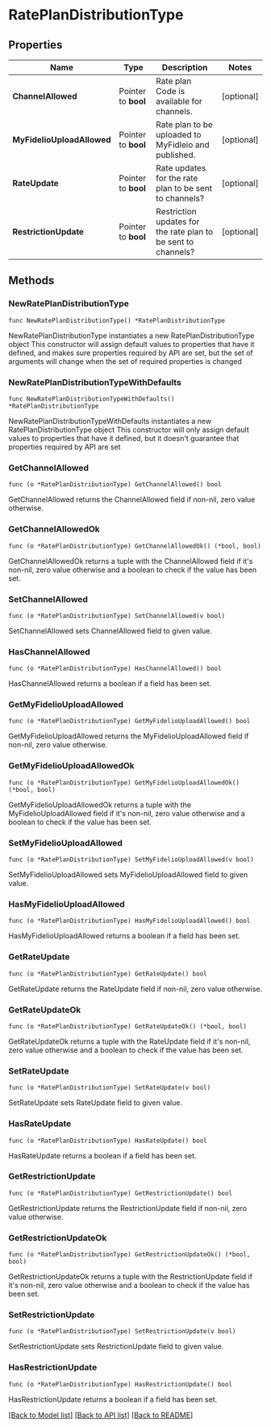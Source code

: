 # RatePlanDistributionType

## Properties

Name | Type | Description | Notes
------------ | ------------- | ------------- | -------------
**ChannelAllowed** | Pointer to **bool** | Rate plan Code is available for channels. | [optional] 
**MyFidelioUploadAllowed** | Pointer to **bool** | Rate plan to be uploaded to MyFidleio and published. | [optional] 
**RateUpdate** | Pointer to **bool** | Rate updates for the rate plan to be sent to channels? | [optional] 
**RestrictionUpdate** | Pointer to **bool** | Restriction updates for the rate plan to be sent to channels? | [optional] 

## Methods

### NewRatePlanDistributionType

`func NewRatePlanDistributionType() *RatePlanDistributionType`

NewRatePlanDistributionType instantiates a new RatePlanDistributionType object
This constructor will assign default values to properties that have it defined,
and makes sure properties required by API are set, but the set of arguments
will change when the set of required properties is changed

### NewRatePlanDistributionTypeWithDefaults

`func NewRatePlanDistributionTypeWithDefaults() *RatePlanDistributionType`

NewRatePlanDistributionTypeWithDefaults instantiates a new RatePlanDistributionType object
This constructor will only assign default values to properties that have it defined,
but it doesn't guarantee that properties required by API are set

### GetChannelAllowed

`func (o *RatePlanDistributionType) GetChannelAllowed() bool`

GetChannelAllowed returns the ChannelAllowed field if non-nil, zero value otherwise.

### GetChannelAllowedOk

`func (o *RatePlanDistributionType) GetChannelAllowedOk() (*bool, bool)`

GetChannelAllowedOk returns a tuple with the ChannelAllowed field if it's non-nil, zero value otherwise
and a boolean to check if the value has been set.

### SetChannelAllowed

`func (o *RatePlanDistributionType) SetChannelAllowed(v bool)`

SetChannelAllowed sets ChannelAllowed field to given value.

### HasChannelAllowed

`func (o *RatePlanDistributionType) HasChannelAllowed() bool`

HasChannelAllowed returns a boolean if a field has been set.

### GetMyFidelioUploadAllowed

`func (o *RatePlanDistributionType) GetMyFidelioUploadAllowed() bool`

GetMyFidelioUploadAllowed returns the MyFidelioUploadAllowed field if non-nil, zero value otherwise.

### GetMyFidelioUploadAllowedOk

`func (o *RatePlanDistributionType) GetMyFidelioUploadAllowedOk() (*bool, bool)`

GetMyFidelioUploadAllowedOk returns a tuple with the MyFidelioUploadAllowed field if it's non-nil, zero value otherwise
and a boolean to check if the value has been set.

### SetMyFidelioUploadAllowed

`func (o *RatePlanDistributionType) SetMyFidelioUploadAllowed(v bool)`

SetMyFidelioUploadAllowed sets MyFidelioUploadAllowed field to given value.

### HasMyFidelioUploadAllowed

`func (o *RatePlanDistributionType) HasMyFidelioUploadAllowed() bool`

HasMyFidelioUploadAllowed returns a boolean if a field has been set.

### GetRateUpdate

`func (o *RatePlanDistributionType) GetRateUpdate() bool`

GetRateUpdate returns the RateUpdate field if non-nil, zero value otherwise.

### GetRateUpdateOk

`func (o *RatePlanDistributionType) GetRateUpdateOk() (*bool, bool)`

GetRateUpdateOk returns a tuple with the RateUpdate field if it's non-nil, zero value otherwise
and a boolean to check if the value has been set.

### SetRateUpdate

`func (o *RatePlanDistributionType) SetRateUpdate(v bool)`

SetRateUpdate sets RateUpdate field to given value.

### HasRateUpdate

`func (o *RatePlanDistributionType) HasRateUpdate() bool`

HasRateUpdate returns a boolean if a field has been set.

### GetRestrictionUpdate

`func (o *RatePlanDistributionType) GetRestrictionUpdate() bool`

GetRestrictionUpdate returns the RestrictionUpdate field if non-nil, zero value otherwise.

### GetRestrictionUpdateOk

`func (o *RatePlanDistributionType) GetRestrictionUpdateOk() (*bool, bool)`

GetRestrictionUpdateOk returns a tuple with the RestrictionUpdate field if it's non-nil, zero value otherwise
and a boolean to check if the value has been set.

### SetRestrictionUpdate

`func (o *RatePlanDistributionType) SetRestrictionUpdate(v bool)`

SetRestrictionUpdate sets RestrictionUpdate field to given value.

### HasRestrictionUpdate

`func (o *RatePlanDistributionType) HasRestrictionUpdate() bool`

HasRestrictionUpdate returns a boolean if a field has been set.


[[Back to Model list]](../README.md#documentation-for-models) [[Back to API list]](../README.md#documentation-for-api-endpoints) [[Back to README]](../README.md)


